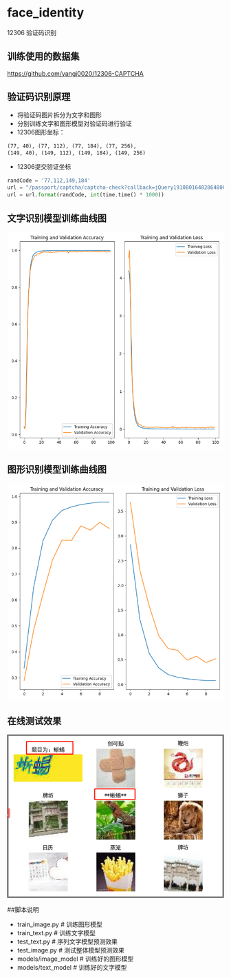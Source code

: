 # face_identity
12306 验证码识别

## 训练使用的数据集
https://github.com/yangj0020/12306-CAPTCHA

## 验证码识别原理
* 将验证码图片拆分为文字和图形
* 分别训练文字和图形模型对验证码进行验证
* 12306图形坐标：
```shell
(77, 40), (77, 112), (77, 184), (77, 256), 
(149, 40), (149, 112), (149, 184), (149, 256)
``` 
* 12306提交验证坐标
```python
randCode = '77,112,149,184'
url = "/passport/captcha/captcha-check?callback=jQuery19108016482864806321_1554298927290&answer={0}&rand=sjrand&login_site=E&_={1}"
url = url.format(randCode, int(time.time() * 1000))
```

## 文字识别模型训练曲线图
![text_train_rate](text_train_rate.png)

## 图形识别模型训练曲线图
![image_train_rate](image_train_rate.png)

## 在线测试效果
![prediction_result](prediction_result.jpg)

##脚本说明
* train_image.py  # 训练图形模型
* train_text.py  # 训练文字模型
* test_text.py  # 序列文字模型预测效果
* test_image.py  # 测试整体模型预测效果
* models/image_model # 训练好的图形模型
* models/text_model # 训练好的文字模型
